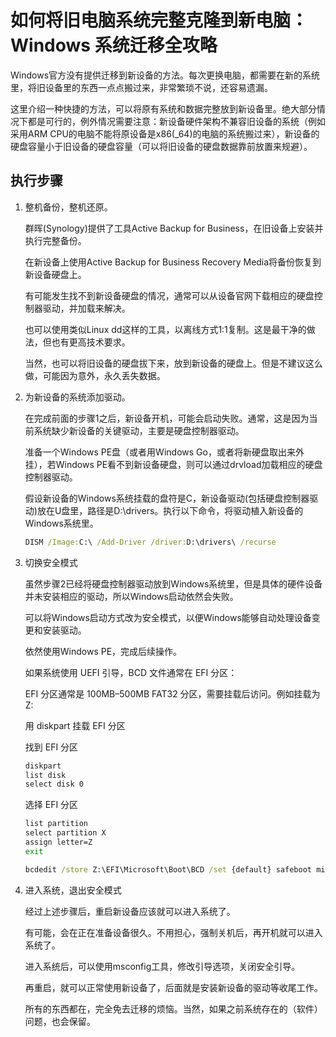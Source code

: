 # 如何将旧电脑系统完整克隆到新电脑：Windows 系统迁移全攻略

Windows官方没有提供迁移到新设备的方法。每次更换电脑，都需要在新的系统里，将旧设备里的东西一点点搬过来，非常繁琐不说，还容易遗漏。

这里介绍一种快捷的方法，可以将原有系统和数据完整放到新设备里。绝大部分情况下都是可行的，例外情况需要注意：新设备硬件架构不兼容旧设备的系统（例如采用ARM CPU的电脑不能将原设备是x86(_64)的电脑的系统搬过来），新设备的硬盘容量小于旧设备的硬盘容量（可以将旧设备的硬盘数据靠前放置来规避）。

## 执行步骤

1. 整机备份，整机还原。

   群晖(Synology)提供了工具Active Backup for Business，在旧设备上安装并执行完整备份。

   在新设备上使用Active Backup for Business Recovery Media将备份恢复到新设备硬盘上。

   有可能发生找不到新设备硬盘的情况，通常可以从设备官网下载相应的硬盘控制器驱动，并加载来解决。

   也可以使用类似Linux dd这样的工具，以离线方式1:1复制。这是最干净的做法，但也有更高技术要求。

   当然，也可以将旧设备的硬盘拔下来，放到新设备的硬盘上。但是不建议这么做，可能因为意外，永久丢失数据。

2. 为新设备的系统添加驱动。

   在完成前面的步骤1之后，新设备开机，可能会启动失败。通常，这是因为当前系统缺少新设备的关键驱动，主要是硬盘控制器驱动。

   准备一个Windows PE盘（或者用Windows Go，或者将新硬盘取出来外挂），若Windows PE看不到新设备硬盘，则可以通过drvload加载相应的硬盘控制器驱动。

   假设新设备的Windows系统挂载的盘符是C，新设备驱动(包括硬盘控制器驱动)放在U盘里，路径是D:\drivers。执行以下命令，将驱动植入新设备的Windows系统里。

   ```cmd
   DISM /Image:C:\ /Add-Driver /driver:D:\drivers\ /recurse
   ```

3. 切换安全模式

   虽然步骤2已经将硬盘控制器驱动放到Windows系统里，但是具体的硬件设备并未安装相应的驱动，所以Windows启动依然会失败。

   可以将Windows启动方式改为安全模式，以便Windows能够自动处理设备变更和安装驱动。

   依然使用Windows PE，完成后续操作。

   如果系统使用 UEFI 引导，BCD 文件通常在 EFI 分区：

   EFI 分区通常是 100MB–500MB FAT32 分区，需要挂载后访问。例如挂载为 Z:

   用 diskpart 挂载 EFI 分区

   找到 EFI 分区

   ```cmd
   diskpart
   list disk
   select disk 0
   ```

   选择 EFI 分区

   ```cmd
   list partition
   select partition X
   assign letter=Z
   exit
   ```

   ```cmd
   bcdedit /store Z:\EFI\Microsoft\Boot\BCD /set {default} safeboot minimal
   ```

4. 进入系统，退出安全模式

   经过上述步骤后，重启新设备应该就可以进入系统了。
   
   有可能，会在正在准备设备很久。不用担心，强制关机后，再开机就可以进入系统了。

   进入系统后，可以使用msconfig工具，修改引导选项，关闭安全引导。

   再重启，就可以正常使用新设备了，后面就是安装新设备的驱动等收尾工作。
   
   所有的东西都在，完全免去迁移的烦恼。当然，如果之前系统存在的（软件）问题，也会保留。